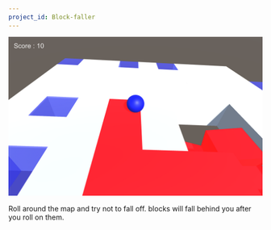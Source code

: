 ```yaml
---
project_id: Block-faller
---
```


![Ball rolling](/assets/pictures/Blockfaller-preview.png)

Roll around the map and try not to fall off. blocks will fall behind you after you roll on them.